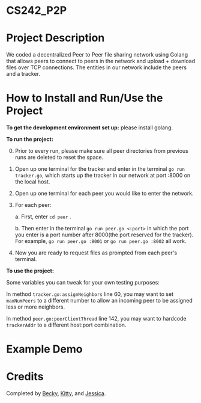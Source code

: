 # CS242_P2P

# Project Description
We coded a decentralized Peer to Peer file sharing network using Golang that allows peers to connect to peers in the network and upload + download files over TCP connections. The entities in our network include the peers and a tracker.

# How to Install and Run/Use the Project
**To get the development environment set up:** please install golang. 

**To run the project:**

0) Prior to every run, please make sure all peer directories from previous runs are deleted to reset the space.
1) Open up one terminal for the tracker and enter in the terminal ```go run tracker.go```, which starts up the tracker in our network at port :8000 on the local host.
2) Open up one terminal for each peer you would like to enter the network.
3) For each peer:

    a. First, enter ```cd peer``` .
   
    b. Then enter in the terminal ```go run peer.go <:port>``` in which the port you enter is a port number after 8000(the port reserved for the tracker). For example, ```go run peer.go :8001``` or ```go run peer.go :8002``` all work.
   
4) Now you are ready to request files as prompted from each peer's terminal.

**To use the project:**

Some variables you can tweak for your own testing purposes:

In method ```tracker.go:assignNeighbors``` line 60, you may want to set ```maxNumPeers``` to a different number to allow an incoming peer to be assigned less or more neighbors. 

In method ```peer.go:peerClientThread``` line 142, you may want to hardcode ```trackerAddr``` to a different host:port combination.

# Example Demo


# Credits
Completed by [Becky](https://github.com/BeckyChen0926), [Kitty](), and [Jessica](https://github.com/jessica-b-dai). 


